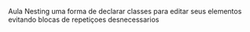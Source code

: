Aula Nesting uma forma de declarar classes para editar seus elementos evitando blocas de repetiçoes desnecessarios
